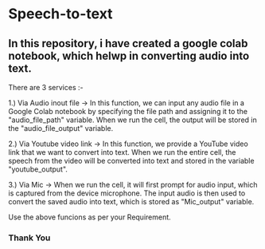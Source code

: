 # Speech-to-text

## In this repository, i have created a google colab notebook, which helwp in converting audio into text.

There are 3 services :- 

1.) Via Audio inout file -> In this function, we can input any audio file in a Google Colab notebook by specifying the file path and assigning it to the "audio_file_path" variable. When we run the cell, the output will be stored in the "audio_file_output" variable.

2.) Via Youtube video link -> In this function, we provide a YouTube video link that we want to convert into text. When we run the entire cell, the speech from the video will be converted into text and stored in the variable "youtube_output".

3.) Via Mic -> When we run the cell, it will first prompt for audio input, which is captured from the device microphone. The input audio is then used to convert the saved audio into text, which is stored as "Mic_output" variable.

Use the above funcions as per your Requirement.

### Thank You
